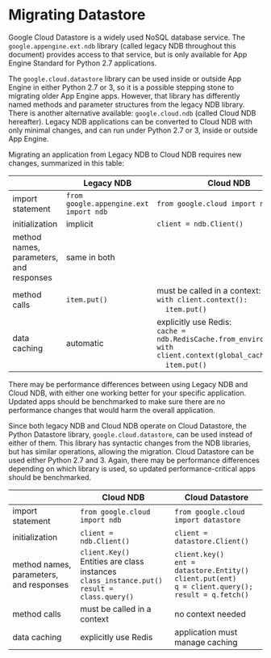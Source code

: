 # Migrating Datastore

Google Cloud Datastore is a widely used NoSQL database service. The
`google.appengine.ext.ndb` library (called legacy NDB throughout this
document) provides access to that service, but is only available
for App Engine Standard for Python 2.7 applications.

The `google.cloud.datastore` library can be used inside or outside App Engine
in either Python 2.7 or 3, so it is a possible stepping stone to migrating
older App Engine apps. However, that library has differently named methods
and parameter structures from the legacy NDB library. There is another
alternative available: `google.cloud.ndb` (called Cloud NDB hereafter).
Legacy NDB applications can be converted to Cloud NDB with only minimal changes,
and can run under Python 2.7 or 3, inside or outside App Engine.

Migrating an application from Legacy NDB to Cloud NDB requires new changes,
summarized in this table:

| | Legacy NDB | Cloud NDB |
| --- | --- | --- |
| import statement | `from google.appengine.ext import ndb` | `from google.cloud import ndb` |
| initialization | implicit | `client = ndb.Client()` |
| method names, parameters, and responses | same in both |
| method calls | `item.put()` | must be called in a context:<br>`with client.context():`<br>&nbsp;&nbsp;&nbsp;&nbsp;`item.put()` |
| data caching | automatic | explicitly use Redis:<br>`cache = ndb.RedisCache.from_environment()`<br>`with client.context(global_cache=cache):`<br>&nbsp;&nbsp;&nbsp;&nbsp;`item.put()` |

There may be performance differences between using Legacy NDB and Cloud NDB,
with either one working better for your specific application. Updated apps
should be benchmarked to make sure there are no performance changes that
would harm the overall application.

Since both legacy NDB and Cloud NDB operate on Cloud Datastore, the Python
Datastore library, `google.cloud.datastore`, can be used instead of either
of them. This library has syntactic changes from the NDB libraries, but has
similar operations, allowing the migration. Cloud Datastore can be used either
Python 2.7 and 3. Again, there may be performance differences depending on
which library is used, so updated performance-critical apps should be benchmarked.

| | Cloud NDB | Cloud Datastore |
| --- | --- | --- |
| import statement | `from google.cloud import ndb` | `from google.cloud import datastore ` |
| initialization | `client = ndb.Client()` | `client = datastore.Client()` |
| method names, parameters, and responses | `client.Key()`<br>Entities are class instances<br>`class_instance.put()`<br>`result = class.query()` | `client.key()`<br>`ent = datastore.Entity()`<br>`client.put(ent)`<br>`q = client.query(); result = q.fetch()` |
| method calls | must be called in a context | no context needed |
| data caching | explicitly use Redis | application must manage caching |

